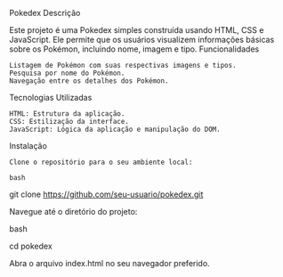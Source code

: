 Pokedex
Descrição

Este projeto é uma Pokedex simples construída usando HTML, CSS e JavaScript. Ele permite que os usuários visualizem informações básicas sobre os Pokémon, incluindo nome, imagem e tipo.
Funcionalidades

    Listagem de Pokémon com suas respectivas imagens e tipos.
    Pesquisa por nome do Pokémon.
    Navegação entre os detalhes dos Pokémon.

Tecnologias Utilizadas

    HTML: Estrutura da aplicação.
    CSS: Estilização da interface.
    JavaScript: Lógica da aplicação e manipulação do DOM.

Instalação

    Clone o repositório para o seu ambiente local:

    bash

git clone https://github.com/seu-usuario/pokedex.git

Navegue até o diretório do projeto:

bash

cd pokedex

Abra o arquivo index.html no seu navegador preferido.
